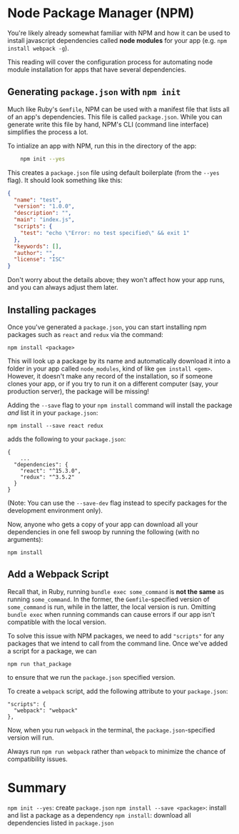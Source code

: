 # Node Package Manager (NPM)

You're likely already somewhat familiar with NPM and how it can be used to
install javascript dependencies called **node modules** for your app (e.g. `npm
install webpack -g`).

This reading will cover the configuration process for automating node module
installation for apps that have several dependencies.

## Generating `package.json` with `npm init`

Much like Ruby's `Gemfile`, NPM can be used with a manifest file that lists all
of an app's dependencies. This file is called `package.json`. While you can
generate write this file by hand, NPM's CLI (command line interface) simplifies
the process a lot.

To intialize an app with NPM, run this in the directory of the app: 

```bash
	npm init --yes
``` 

This creates a `package.json` file using default boilerplate (from the `--yes` flag). It should look something like this: 

```json
{
  "name": "test",
  "version": "1.0.0",
  "description": "",
  "main": "index.js",
  "scripts": {
    "test": "echo \"Error: no test specified\" && exit 1"
  },
  "keywords": [],
  "author": "",
  "license": "ISC"
}
```

Don't worry about the details above; they won't affect how your app runs, and
you can always adjust them later.

## Installing packages

Once you've generated a `package.json`, you can start installing npm packages such as `react` and `redux` via the command:

```npm install <package>```

This will look up a package by its name and automatically download it into a
folder in your app called `node_modules`, kind of like `gem install <gem>`.
However, it doesn't make any record of the installation, so if someone clones
your app, or if you try to run it on a different computer (say, your production
server), the package will be missing!

Adding the `--save` flag to your `npm install` command will install the package
*and* list it in your `package.json`:

```
npm install --save react redux

```

adds the following to your `package.json`:

```
{
	...
  "dependencies": {
    "react": "^15.3.0",
    "redux": "^3.5.2"
  }
}
```

(Note: You can use the `--save-dev` flag instead to specify packages for the development environment only).

Now, anyone who gets a copy of your app can download all your dependencies in
one fell swoop by running the following (with no arguments):

```npm install```


## Add a Webpack Script

Recall that, in Ruby, running `bundle exec some_command` is **not the same** as running `some_command`. In the former, the `Gemfile`-specified version of `some_command` is run, while in the latter, the local version is run. Omitting `bundle exec` when running commands can cause errors if our app isn't compatible with the local version.

To solve this issue with NPM packages, we need to add `"scripts"` for any packages that we intend to call from the command line. Once we've added a script for a package, we can 

```
npm run that_package
```

to ensure that we run the `package.json` specified version.

To create a `webpack` script, add the following attribute to your `package.json`:
```
"scripts": {
  "webpack": "webpack"
},
```

Now, when you run `webpack` in the terminal, the `package.json`-specified
version will run.

Always run `npm run webpack` rather than `webpack` to minimize the chance of
compatibility issues.

# Summary

`npm init --yes`:  create `package.json`
`npm install --save <package>`: install and list a package as a dependency
`npm install`: download all dependencies listed in `package.json`
